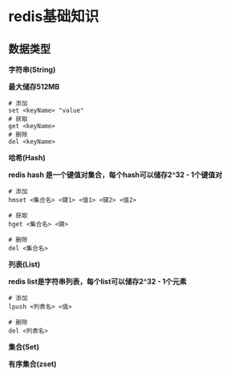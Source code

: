 # redis基础知识

## 数据类型

**字符串(String)**

**最大储存512MB**

```
# 添加
set <keyName> "value"
# 获取
get <keyName>
# 删除
del <keyName>
```

**哈希(Hash)**

**redis hash 是一个键值对集合，每个hash可以储存2^32 - 1个键值对**

```
# 添加
hmset <集合名> <键1> <值1> <键2> <值2>

# 获取
hget <集合名> <键>

# 删除
del <集合名>
```

**列表(List)**


**redis list是字符串列表，每个list可以储存2^32 - 1个元素**

```
# 添加
lpush <列表名> <值>

# 删除
del <列表名>

```

**集合(Set)**

**有序集合(zset)**

